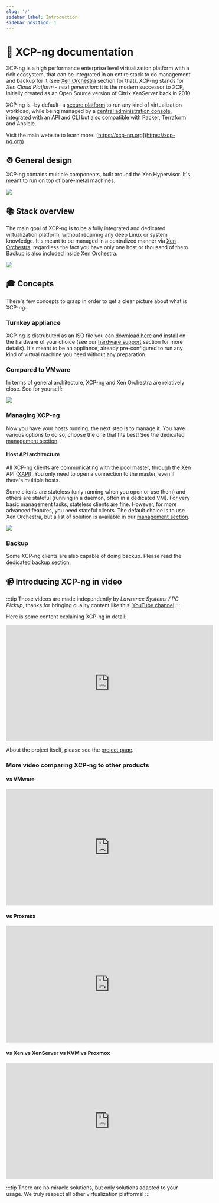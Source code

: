 ```yaml
---
slug: '/'
sidebar_label: Introduction
sidebar_position: 1
---
```


# 🚀 XCP-ng documentation

XCP-ng is a high performance enterprise level virtualization platform with a rich ecosystem, that can be integrated in an entire stack to do management and backup for it (see [Xen Orchestra](management/manage-at-scale/xo-web-ui) section for that). XCP-ng stands for *Xen Cloud Platform - next generation*: it is the modern successor to XCP, initially created as an Open Source version of Citrix XenServer back in 2010.

XCP-ng is -by default- a [secure platform](project/security) to run any kind of virtualization workload, while being managed by a [central administration console](management/manage-at-scale/xo-web-ui), integrated with an API and CLI but also compatible with Packer, Terraform and Ansible.

Visit the main website to learn more: [https://xcp-ng.org](https://xcp-ng.org)

## ⚙️ General design

XCP-ng contains multiple components, built around the Xen Hypervisor. It's meant to run on top of bare-metal machines.

![](../static/img/archoverview.png)

## 📚 Stack overview

The main goal of XCP-ng is to be a fully integrated and dedicated virtualization platform, without requiring any deep Linux or system knowledge. It's meant to be managed in a centralized manner via [Xen Orchestra](management/#xen-orchestra), regardless the fact you have only one host or thousand of them. Backup is also included inside Xen Orchestra.

![](../static/img/stack.png)


## 🎓 Concepts

There's few concepts to grasp in order to get a clear picture about what is XCP-ng.

### Turnkey appliance

XCP-ng is distrubuted as an ISO file you can [download here](installation#download-and-create-media) and [install](installation) on the hardware of your choice (see our [hardware support](installation/hardware) section for more details). It's meant to be an appliance, already pre-configured to run any kind of virtual machine you need without any preparation.

### Compared to VMware

In terms of general architecture, XCP-ng and Xen Orchestra are relatively close. See for yourself:

![](../static/img/vsvmware.png)

### Managing XCP-ng

Now you have your hosts running, the next step is to manage it. You have various options to do so, choose the one that fits best! See the dedicated [management section](management).

#### Host API architecture

All XCP-ng clients are communicating with the pool master, through the Xen API ([XAPI](management/manage-locally/api.md)). You only need to open a connection to the master, even if there's multiple hosts.

Some clients are stateless (only running when you open or use them) and others are stateful (running in a daemon, often in a dedicated VM). For very basic management tasks, stateless clients are fine. However, for more advanced features, you need stateful clients. The default choice is to use Xen Orchestra, but a list of solution is available in our [management section](management).

![](https://xcp-ng.org/assets/img/xapiclients.png)

### Backup

Some XCP-ng clients are also capable of doing backup. Please read the dedicated [backup section](management/backup).

## 📹 Introducing XCP-ng in video

:::tip
Those videos are made independently by *Lawrence Systems / PC Pickup*, thanks for bringing quality content like this!
[YouTube channel](https://www.youtube.com/channel/UCHkYOD-3fZbuGhwsADBd9ZQ)
:::

Here is some content explaining XCP-ng in detail:

<iframe width="560" height="315" src="https://www.youtube.com/embed/hh1QADop_IY" frameborder="0" allow="accelerometer; autoplay; encrypted-media; gyroscope; picture-in-picture" allowfullscreen></iframe>

About the project itself, please see the [project page](Project).

### More video comparing XCP-ng to other products

#### vs VMware

<iframe width="560" height="315" src="https://www.youtube.com/embed/wrLue-ENMJc" frameborder="0" allow="accelerometer; autoplay; encrypted-media; gyroscope; picture-in-picture" allowfullscreen></iframe>

#### vs Proxmox

<iframe width="560" height="315" src="https://www.youtube.com/embed/5IinFgGAsRs" frameborder="0" allow="accelerometer; autoplay; encrypted-media; gyroscope; picture-in-picture" allowfullscreen></iframe>

#### vs Xen vs XenServer vs KVM vs Proxmox

<iframe width="560" height="315" src="https://www.youtube.com/embed/yulfCYmliX8" frameborder="0" allow="accelerometer; autoplay; encrypted-media; gyroscope; picture-in-picture" allowfullscreen></iframe>

:::tip
There are no miracle solutions, but only solutions adapted to your usage. We truly respect all other virtualization platforms!
:::
